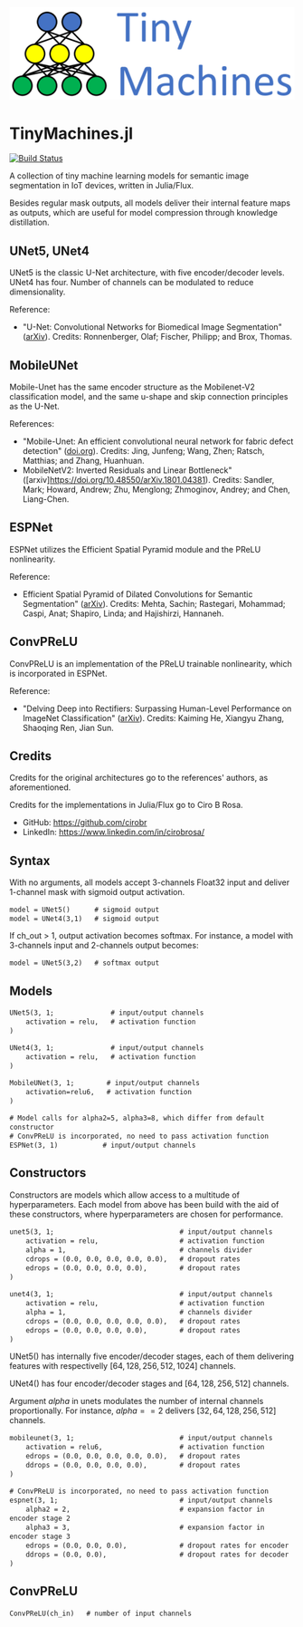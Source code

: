 ![alt text](./images/logo-name-tm.png)

# TinyMachines.jl

[![Build Status](https://github.com/cirobr/TinyMachines.jl/actions/workflows/CI.yml/badge.svg?branch=main)](https://github.com/cirobr/TinyMachines.jl/actions/workflows/CI.yml?query=branch%3Amain)

A collection of tiny machine learning models for semantic image segmentation in IoT devices, written in Julia/Flux.

Besides regular mask outputs, all models deliver their internal feature maps as outputs, which are useful for model compression through knowledge distillation.


## UNet5, UNet4

UNet5 is the classic U-Net architecture, with five encoder/decoder levels. UNet4 has four. Number of channels can be modulated to reduce dimensionality.

Reference:
* "U-Net: Convolutional Networks for Biomedical Image Segmentation" ([arXiv](https://arxiv.org/abs/1505.04597)). Credits: Ronnenberger, Olaf; Fischer, Philipp; and Brox, Thomas.


## MobileUNet

Mobile-Unet has the same encoder structure as the Mobilenet-V2 classification model, and the same u-shape and skip connection principles as the U-Net.

References:
* "Mobile-Unet: An efficient convolutional neural network for fabric defect detection" ([doi.org](https://doi.org/10.1177/0040517520928604)). Credits: Jing, Junfeng; Wang, Zhen; Ratsch, Matthias; and Zhang, Huanhuan.
* MobileNetV2: Inverted Residuals and Linear Bottleneck" ([arxiv]https://doi.org/10.48550/arXiv.1801.04381). Credits: Sandler, Mark; Howard, Andrew; Zhu, Menglong; Zhmoginov, Andrey; and Chen, Liang-Chen.


## ESPNet
ESPNet utilizes the Efficient Spatial Pyramid module and the PReLU nonlinearity.

Reference:
* Efficient Spatial Pyramid of Dilated Convolutions for Semantic Segmentation" ([arXiv](https://arxiv.org/abs/1803.06815)). Credits: Mehta, Sachin; Rastegari, Mohammad; Caspi, Anat; Shapiro, Linda; and Hajishirzi, Hannaneh.


## ConvPReLU
ConvPReLU is an implementation of the PReLU trainable nonlinearity, which is incorporated in ESPNet. 

Reference:
* "Delving Deep into Rectifiers: Surpassing Human-Level Performance on ImageNet Classification" ([arXiv](https://arxiv.org/abs/1502.01852)). Credits: Kaiming He, Xiangyu Zhang, Shaoqing Ren, Jian Sun.


## Credits
Credits for the original architectures go to the references' authors, as aforementioned.

Credits for the implementations in Julia/Flux go to Ciro B Rosa.
* GitHub: https://github.com/cirobr
* LinkedIn: https://www.linkedin.com/in/cirobrosa/


## Syntax

With no arguments, all models accept 3-channels Float32 input and deliver 1-channel mask with sigmoid output activation.

```
model = UNet5()      # sigmoid output
model = UNet4(3,1)   # sigmoid output
```

If ch_out > 1, output activation becomes softmax. For instance, a model with 3-channels input and 2-channels output becomes:

```
model = UNet5(3,2)   # softmax output
```


## Models

```
UNet5(3, 1;              # input/output channels
    activation = relu,   # activation function
)
```

```
UNet4(3, 1;              # input/output channels
    activation = relu,   # activation function
)
```

```
MobileUNet(3, 1;        # input/output channels
    activation=relu6,   # activation function
)
```

```
# Model calls for alpha2=5, alpha3=8, which differ from default constructor
# ConvPReLU is incorporated, no need to pass activation function
ESPNet(3, 1)           # input/output channels
```


## Constructors

Constructors are models which allow access to a multitude of hyperparameters. Each model from above has been build with the aid of these constructors, where hyperparameters are chosen for performance.

```
unet5(3, 1;                               # input/output channels
    activation = relu,                    # activation function
    alpha = 1,                            # channels divider
    cdrops = (0.0, 0.0, 0.0, 0.0, 0.0),   # dropout rates
    edrops = (0.0, 0.0, 0.0, 0.0),        # dropout rates
)
```

```
unet4(3, 1;                               # input/output channels
    activation = relu,                    # activation function
    alpha = 1,                            # channels divider
    cdrops = (0.0, 0.0, 0.0, 0.0, 0.0),   # dropout rates
    edrops = (0.0, 0.0, 0.0, 0.0),        # dropout rates
)
```

UNet5() has internally five encoder/decoder stages, each of them delivering features with respectivelly $[64, 128, 256, 512, 1024]$ channels.

UNet4() has four encoder/decoder stages and $[64, 128, 256, 512]$ channels.

Argument $alpha$ in unets modulates the number of internal channels proportionally. For instance, $alpha == 2$ delivers $[32, 64, 128, 256, 512]$ channels.


```
mobileunet(3, 1;                          # input/output channels
    activation = relu6,                   # activation function
    edrops = (0.0, 0.0, 0.0, 0.0, 0.0),   # dropout rates
    ddrops = (0.0, 0.0, 0.0, 0.0),        # dropout rates
)
```

```
# ConvPReLU is incorporated, no need to pass activation function
espnet(3, 1;                              # input/output channels
    alpha2 = 2,                           # expansion factor in encoder stage 2
    alpha3 = 3,                           # expansion factor in encoder stage 3
    edrops = (0.0, 0.0, 0.0),             # dropout rates for encoder
    ddrops = (0.0, 0.0),                  # dropout rates for decoder
)
```


## ConvPReLU

```
ConvPReLU(ch_in)   # number of input channels
```
